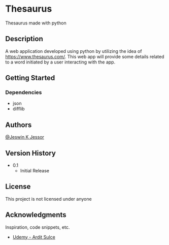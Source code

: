 # Thesaurus

Thesaurus made with python

## Description

A web application developed using python by utilizing the idea of https://www.thesaurus.com/. This web app will provide some details related to a word initiated by a user interacting with the app.

## Getting Started

### Dependencies

* json
* difflib

## Authors

[@Jeswin K Jessor](https://www.linkedin.com/in/jeswinkjessor/)

## Version History

* 0.1
    * Initial Release

## License

This project is not licensed under anyone

## Acknowledgments

Inspiration, code snippets, etc.
* [Udemy - Ardit Sulce](https://www.linkedin.com/in/arditsulce/)
